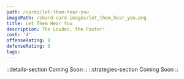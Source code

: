 ```yaml
---
path: /cards/let-them-hear-you
imagePath: /shard-card-images/let_them_hear_you.png
title: Let Them Hear You
description: The Louder, the Faster!
cost: '4'
offenseRating: 0
defenseRating: 0
tags:
---
```

::details-section
Coming Soon
::
::strategies-section
Coming Soon
::